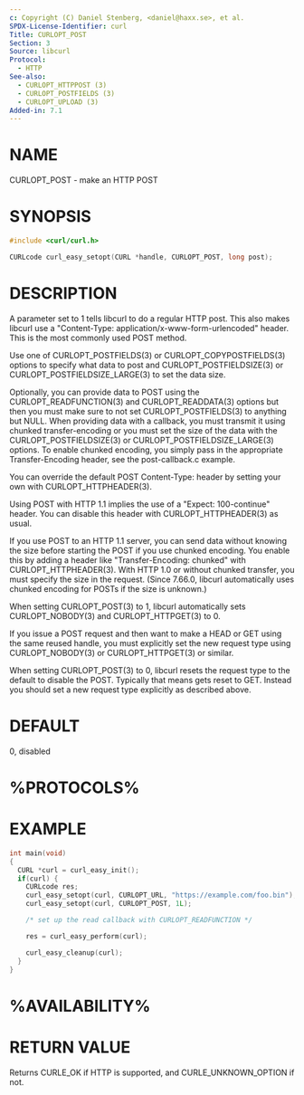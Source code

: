 ```yaml
---
c: Copyright (C) Daniel Stenberg, <daniel@haxx.se>, et al.
SPDX-License-Identifier: curl
Title: CURLOPT_POST
Section: 3
Source: libcurl
Protocol:
  - HTTP
See-also:
  - CURLOPT_HTTPPOST (3)
  - CURLOPT_POSTFIELDS (3)
  - CURLOPT_UPLOAD (3)
Added-in: 7.1
---
```


# NAME

CURLOPT_POST - make an HTTP POST

# SYNOPSIS

~~~c
#include <curl/curl.h>

CURLcode curl_easy_setopt(CURL *handle, CURLOPT_POST, long post);
~~~

# DESCRIPTION

A parameter set to 1 tells libcurl to do a regular HTTP post. This also makes
libcurl use a "Content-Type: application/x-www-form-urlencoded" header. This
is the most commonly used POST method.

Use one of CURLOPT_POSTFIELDS(3) or CURLOPT_COPYPOSTFIELDS(3)
options to specify what data to post and CURLOPT_POSTFIELDSIZE(3) or
CURLOPT_POSTFIELDSIZE_LARGE(3) to set the data size.

Optionally, you can provide data to POST using the
CURLOPT_READFUNCTION(3) and CURLOPT_READDATA(3) options but then
you must make sure to not set CURLOPT_POSTFIELDS(3) to anything but
NULL. When providing data with a callback, you must transmit it using chunked
transfer-encoding or you must set the size of the data with the
CURLOPT_POSTFIELDSIZE(3) or CURLOPT_POSTFIELDSIZE_LARGE(3)
options. To enable chunked encoding, you simply pass in the appropriate
Transfer-Encoding header, see the post-callback.c example.

You can override the default POST Content-Type: header by setting your own
with CURLOPT_HTTPHEADER(3).

Using POST with HTTP 1.1 implies the use of a "Expect: 100-continue" header.
You can disable this header with CURLOPT_HTTPHEADER(3) as usual.

If you use POST to an HTTP 1.1 server, you can send data without knowing the
size before starting the POST if you use chunked encoding. You enable this by
adding a header like "Transfer-Encoding: chunked" with
CURLOPT_HTTPHEADER(3). With HTTP 1.0 or without chunked transfer, you
must specify the size in the request. (Since 7.66.0, libcurl automatically
uses chunked encoding for POSTs if the size is unknown.)

When setting CURLOPT_POST(3) to 1, libcurl automatically sets
CURLOPT_NOBODY(3) and CURLOPT_HTTPGET(3) to 0.

If you issue a POST request and then want to make a HEAD or GET using the same
reused handle, you must explicitly set the new request type using
CURLOPT_NOBODY(3) or CURLOPT_HTTPGET(3) or similar.

When setting CURLOPT_POST(3) to 0, libcurl resets the request type to the
default to disable the POST. Typically that means gets reset to GET. Instead
you should set a new request type explicitly as described above.

# DEFAULT

0, disabled

# %PROTOCOLS%

# EXAMPLE

~~~c
int main(void)
{
  CURL *curl = curl_easy_init();
  if(curl) {
    CURLcode res;
    curl_easy_setopt(curl, CURLOPT_URL, "https://example.com/foo.bin");
    curl_easy_setopt(curl, CURLOPT_POST, 1L);

    /* set up the read callback with CURLOPT_READFUNCTION */

    res = curl_easy_perform(curl);

    curl_easy_cleanup(curl);
  }
}
~~~

# %AVAILABILITY%

# RETURN VALUE

Returns CURLE_OK if HTTP is supported, and CURLE_UNKNOWN_OPTION if not.
